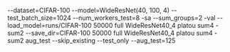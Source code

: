 --dataset=CIFAR-100 --model=WideResNet(40, 100, 4) --test_batch_size=1024 --num_workers_test=8 -sa --sum_groups=2 -val --load_model=runs/CIFAR-100 50000 full WideResNet40_4 platou sum4 - sum2 --save_dir=CIFAR-100 50000 full WideResNet40_4 platou sum4 - sum2 aug_test --skip_existing --test_only --aug_test=125
